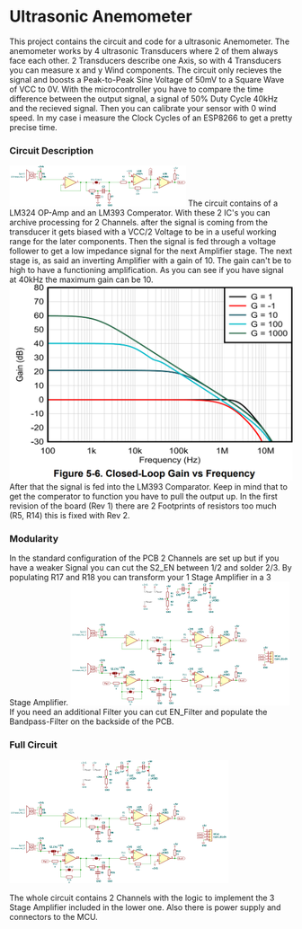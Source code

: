 # Ultrasonic Anemometer

This project contains the circuit and code for a ultrasonic Anemometer. The anemometer works by 4 ultrasonic Transducers where 2 of them always face each other. 2 Transducers describe one Axis, so with 4 Transducers you can measure x and y Wind components. The circuit only recieves the signal and boosts a Peak-to-Peak Sine Voltage of 50mV to a Square Wave of VCC to 0V. With the microcontroller you have to compare the time difference between the output signal, a signal of 50% Duty Cycle 40kHz and the recieved signal. Then you can calibrate your sensor with 0 wind speed. In my case i measure the Clock Cycles of an ESP8266 to get a pretty precise time.

### Circuit Description

![single_amp.svg](images/single_amp.svg)
The circuit contains of a LM324 OP-Amp and an LM393 Comperator. With these 2 IC's you can archive processing for 2 Channels. after the signal is coming from the transducer it gets biased with a VCC/2 Voltage to be in a useful working range for the later components. Then the signal is fed through a voltage follower to get a low impedance signal for the next Amplifier stage. The next stage is, as said an inverting Amplifier with a gain of 10. The gain can't be to high to have a functioning amplification. As you can see if you have signal at 40kHz the maximum gain can be 10. 
![ClosedLoopGain.png](images/ClosedLoopGain.png)
After that the signal is fed into the LM393 Comparator. Keep in mind that to get the comperator to function you have to pull the output up. In the first revision of the board  (Rev 1) there are 2 Footprints of resistors too much (R5, R14) this is fixed with Rev 2.

### Modularity

In the standard configuration of the PCB 2 Channels are set up but if you have a weaker Signal you can cut the S2_EN between 1/2 and solder 2/3. By populating R17 and R18 you can transform your 1 Stage Amplifier in a 3 Stage Amplifier.
![anemometer.svg](images/anemometer.svg)
If you need an additional Filter you can cut EN_Filter and populate the Bandpass-Filter on the backside of the PCB.

### Full Circuit

![anemometer.svg](images/anemometer.svg)

The whole circuit contains 2 Channels with the logic to implement the 3 Stage Amplifier included in the lower one. Also there is power supply and connectors to the MCU.
